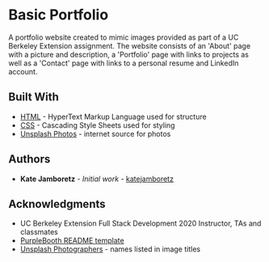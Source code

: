 # Basic Portfolio

A portfolio website created to mimic images provided as part of a UC Berkeley Extension assignment. The website consists of an 'About' page with a picture and description, a 'Portfolio' page with links to projects as well as a 'Contact' page with links to a personal resume and LinkedIn account.

## Built With

- [HTML](https://developer.mozilla.org/en-US/docs/Web/HTML) - HyperText Markup Language used for structure
- [CSS](https://developer.mozilla.org/en-US/docs/Web/CSS) - Cascading Style Sheets used for styling
- [Unsplash Photos](https://unsplash.com) - internet source for photos

## Authors

- **Kate Jamboretz** - _Initial work_ - [katejamboretz](https://github.com/katejamboretz)

## Acknowledgments

- UC Berkeley Extension Full Stack Development 2020 Instructor, TAs and classmates
- [PurpleBooth README template](https://gist.github.com/PurpleBooth/109311bb0361f32d87a2)
- [Unsplash Photographers](https://unsplash.com) - names listed in image titles
